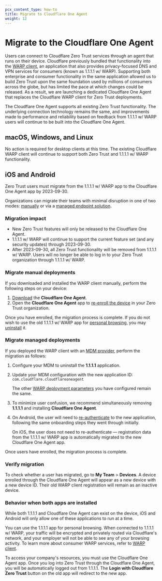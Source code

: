 ```yaml
---
pcx_content_type: how-to
title: Migrate to Cloudflare One Agent
weight: 12
---
```


# Migrate to the Cloudflare One Agent

Users can connect to Cloudflare Zero Trust services through an agent that runs on their device. Cloudflare previously bundled that functionality into the [WARP client](/warp-client/), an application that also provides privacy-focused DNS and VPN services for consumers (known as 1.1.1.1 w/ WARP). Supporting both enterprise and consumer functionality in the same application allowed us to build Zero Trust upon the same foundation used by millions of consumers across the globe, but has limited the pace at which changes could be released. As a result, we are launching a dedicated Cloudflare One Agent that replaces the Cloudflare WARP client for Zero Trust deployments.

The Cloudflare One Agent supports all existing Zero Trust functionality. The underlying connection technology remains the same, and improvements made to performance and reliability based on feedback from 1.1.1.1 w/ WARP users will continue to be built into the Cloudflare One Agent.

## macOS, Windows, and Linux

No action is required for desktop clients at this time. The existing Cloudflare WARP client will continue to support both Zero Trust and 1.1.1.1 w/ WARP functionality.

## iOS and Android

Zero Trust users must migrate from the 1.1.1.1 w/ WARP app to the Cloudflare One Agent app by 2023-09-30.

Organizations can migrate their teams with minimal disruption in one of two modes: [manually](#migrate-manual-deployments) or via a [managed endpoint solution](#migrate-managed-deployments).

### Migration impact

- New Zero Trust features will only be released to the Cloudflare One Agent.
- 1.1.1.1 w/ WARP will continue to support the current feature set (and any security updates) through 2023-09-30.
- After 2023-09-30, all Zero Trust functionality will be removed from 1.1.1.1 w/ WARP. Users will no longer be able to log in to your Zero Trust organization through 1.1.1.1 w/ WARP.

### Migrate manual deployments

If you downloaded and installed the WARP client manually, perform the following steps on your device:

1. [Download](/cloudflare-one/connections/connect-devices/warp/download-warp/#ios) the **Cloudflare One Agent**.
2. Open the **Cloudflare One Agent** app to [re-enroll the device](/cloudflare-one/connections/connect-devices/warp/deployment/manual-deployment/#ios-android-and-chromeos) in your Zero Trust organization.

Once you have enrolled, the migration process is complete. If you do not wish to use the old 1.1.1.1 w/ WARP app for [personal browsing](#behavior-when-both-apps-are-installed), you may [uninstall](/cloudflare-one/connections/connect-devices/warp/remove-warp/#ios-and-android) it.

### Migrate managed deployments

If you deployed the WARP client with an [MDM provider](/cloudflare-one/connections/connect-devices/warp/deployment/mdm-deployment/), perform the migration as follows:

1. Configure your MDM to uninstall the **1.1.1.1** application.

2. Update your MDM configuration with the new application ID: `com.cloudflare.cloudflareoneagent`

    The other [WARP deployment parameters](/cloudflare-one/connections/connect-devices/warp/deployment/mdm-deployment/parameters/) you have configured remain the same.

3. To minimize user confusion, we recommend simultaneously removing **1.1.1.1** and installing **Cloudflare One Agent**.

4. On Android, the user will need to [re-authenticate](/cloudflare-one/connections/connect-devices/warp/deployment/manual-deployment/#ios-android-and-chromeos) to the new application, following the same onboarding steps they went through initially.

    On iOS, the user does not need to re-authenticate — registration data from the 1.1.1.1 w/ WARP app is automatically migrated to the new Cloudflare One Agent app.

Once users have enrolled, the migration process is complete.

### Verify migration

To check whether a user has migrated, go to **My Team** > **Devices**. A device enrolled through the Cloudflare One Agent will appear as a new device with a new device ID. Their old WARP client registration will remain as an inactive device.

### Behavior when both apps are installed

While both 1.1.1.1 and Cloudflare One Agent can exist on the device, iOS and Android will only allow one of these applications to run at a time.

You can use the 1.1.1.1 app for personal browsing. When connected to 1.1.1.1 w/ WARP, your traffic will be encrypted and privately routed via Cloudflare's network, and your employer will not be able to see any of your browsing activity. To learn more about consumer WARP services, refer to [WARP client](/warp-client/).

To access your company's resources, you must use the Cloudflare One Agent app.  Once you log into Zero Trust through the Cloudflare One Agent, you will be automatically logged out from 1.1.1.1. The **Login with Cloudflare Zero Trust**  button on the old app will redirect to the new app.
